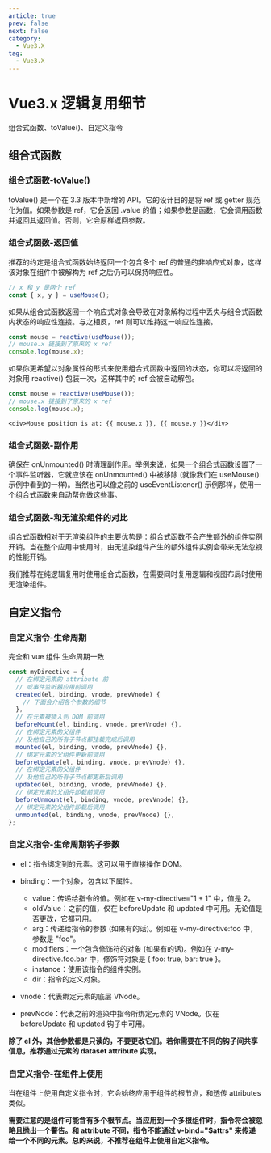 ```yaml
---
article: true
prev: false
next: false
category:
  - Vue3.X
tag:
  - Vue3.X
---
```


# Vue3.x 逻辑复用细节

组合式函数、toValue()、自定义指令

<!-- more -->

## 组合式函数

### 组合式函数-toValue()

toValue() 是一个在 3.3 版本中新增的 API。它的设计目的是将 ref 或 getter 规范化为值。如果参数是 ref，它会返回 .value 的值；如果参数是函数，它会调用函数并返回其返回值。否则，它会原样返回参数。

### 组合式函数-返回值

推荐的约定是组合式函数始终返回一个包含多个 ref 的普通的非响应式对象，这样该对象在组件中被解构为 ref 之后仍可以保持响应性。

```js
// x 和 y 是两个 ref
const { x, y } = useMouse();
```

如果从组合式函数返回一个响应式对象会导致在对象解构过程中丢失与组合式函数内状态的响应性连接。与之相反，ref 则可以维持这一响应性连接。

```js
const mouse = reactive(useMouse());
// mouse.x 链接到了原来的 x ref
console.log(mouse.x);
```

如果你更希望以对象属性的形式来使用组合式函数中返回的状态，你可以将返回的对象用 reactive() 包装一次，这样其中的 ref 会被自动解包。

```js
const mouse = reactive(useMouse());
// mouse.x 链接到了原来的 x ref
console.log(mouse.x);
```

```vue
<div>Mouse position is at: {{ mouse.x }}, {{ mouse.y }}</div>
```

### 组合式函数-副作用

确保在 onUnmounted() 时清理副作用。举例来说，如果一个组合式函数设置了一个事件监听器，它就应该在 onUnmounted() 中被移除 (就像我们在 useMouse() 示例中看到的一样)。当然也可以像之前的 useEventListener() 示例那样，使用一个组合式函数来自动帮你做这些事。

### 组合式函数-和无渲染组件的对比

组合式函数相对于无渲染组件的主要优势是：组合式函数不会产生额外的组件实例开销。当在整个应用中使用时，由无渲染组件产生的额外组件实例会带来无法忽视的性能开销。

我们推荐在纯逻辑复用时使用组合式函数，在需要同时复用逻辑和视图布局时使用无渲染组件。

## 自定义指令

### 自定义指令-生命周期

完全和 vue 组件 生命周期一致

```js
const myDirective = {
  // 在绑定元素的 attribute 前
  // 或事件监听器应用前调用
  created(el, binding, vnode, prevVnode) {
    // 下面会介绍各个参数的细节
  },
  // 在元素被插入到 DOM 前调用
  beforeMount(el, binding, vnode, prevVnode) {},
  // 在绑定元素的父组件
  // 及他自己的所有子节点都挂载完成后调用
  mounted(el, binding, vnode, prevVnode) {},
  // 绑定元素的父组件更新前调用
  beforeUpdate(el, binding, vnode, prevVnode) {},
  // 在绑定元素的父组件
  // 及他自己的所有子节点都更新后调用
  updated(el, binding, vnode, prevVnode) {},
  // 绑定元素的父组件卸载前调用
  beforeUnmount(el, binding, vnode, prevVnode) {},
  // 绑定元素的父组件卸载后调用
  unmounted(el, binding, vnode, prevVnode) {},
};
```

### 自定义指令-生命周期钩子参数

- el：指令绑定到的元素。这可以用于直接操作 DOM。

- binding：一个对象，包含以下属性。
  - value：传递给指令的值。例如在 v-my-directive="1 + 1" 中，值是 2。
  - oldValue：之前的值，仅在 beforeUpdate 和 updated 中可用。无论值是否更改，它都可用。
  - arg：传递给指令的参数 (如果有的话)。例如在 v-my-directive:foo 中，参数是 "foo"。
  - modifiers：一个包含修饰符的对象 (如果有的话)。例如在 v-my-directive.foo.bar 中，修饰符对象是 { foo: true, bar: true }。
  - instance：使用该指令的组件实例。
  - dir：指令的定义对象。
- vnode：代表绑定元素的底层 VNode。
- prevNode：代表之前的渲染中指令所绑定元素的 VNode。仅在 beforeUpdate 和 updated 钩子中可用。

**除了 el 外，其他参数都是只读的，不要更改它们。若你需要在不同的钩子间共享信息，推荐通过元素的 dataset attribute 实现。**

### 自定义指令-在组件上使用

当在组件上使用自定义指令时，它会始终应用于组件的根节点，和透传 attributes 类似。

**需要注意的是组件可能含有多个根节点。当应用到一个多根组件时，指令将会被忽略且抛出一个警告。和 attribute 不同，指令不能通过 v-bind="$attrs" 来传递给一个不同的元素。总的来说，不推荐在组件上使用自定义指令。**
